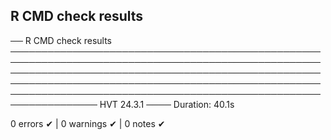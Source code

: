 ## R CMD check results
   
── R CMD check results ──────────────────────────────────────────────────────────────────────────────────────────────────────────────────────────────────────────────────────────────────────────────────────────────────────────────────────────────────────────────────────────────────────── HVT 24.3.1 ────
Duration: 40.1s

0 errors ✔ | 0 warnings ✔ | 0 notes ✔
